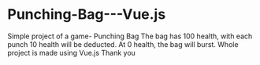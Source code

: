 # Punching-Bag---Vue.js
Simple project of a game- Punching Bag
The bag has 100 health, with each punch 10 health will be deducted. 
At 0 health, the bag will burst.
Whole project is made using Vue.js
Thank you
